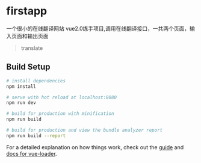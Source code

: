 # firstapp
一个很小的在线翻译网站
vue2.0练手项目,调用在线翻译接口，一共两个页面，输入页面和输出页面
> translate

## Build Setup

``` bash
# install dependencies
npm install

# serve with hot reload at localhost:8080
npm run dev

# build for production with minification
npm run build

# build for production and view the bundle analyzer report
npm run build --report
```

For a detailed explanation on how things work, check out the [guide](http://vuejs-templates.github.io/webpack/) and [docs for vue-loader](http://vuejs.github.io/vue-loader).
